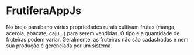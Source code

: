 # FrutiferaAppJs
No brejo paraibano várias propriedades rurais cultivam frutas (manga, acerola, abacate, caju...) para serem vendidas. O tipo e a quantidade de fruteiras podem variar. Geralmente, as fruteiras não são cadastradas e nem sua produção é gerenciada por um sistema.
